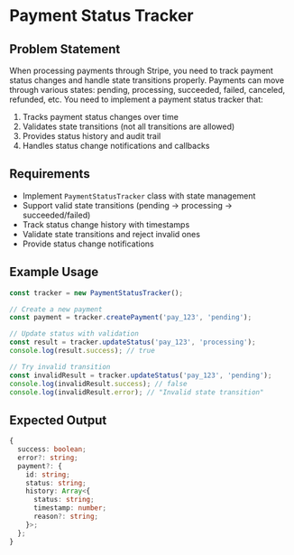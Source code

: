 # Payment Status Tracker

## Problem Statement

When processing payments through Stripe, you need to track payment status changes and handle state transitions properly. Payments can move through various states: pending, processing, succeeded, failed, canceled, refunded, etc. You need to implement a payment status tracker that:

1. Tracks payment status changes over time
2. Validates state transitions (not all transitions are allowed)
3. Provides status history and audit trail
4. Handles status change notifications and callbacks

## Requirements

- Implement `PaymentStatusTracker` class with state management
- Support valid state transitions (pending → processing → succeeded/failed)
- Track status change history with timestamps
- Validate state transitions and reject invalid ones
- Provide status change notifications

## Example Usage

```typescript
const tracker = new PaymentStatusTracker();

// Create a new payment
const payment = tracker.createPayment('pay_123', 'pending');

// Update status with validation
const result = tracker.updateStatus('pay_123', 'processing');
console.log(result.success); // true

// Try invalid transition
const invalidResult = tracker.updateStatus('pay_123', 'pending');
console.log(invalidResult.success); // false
console.log(invalidResult.error); // "Invalid state transition"
```

## Expected Output

```typescript
{
  success: boolean;
  error?: string;
  payment?: {
    id: string;
    status: string;
    history: Array<{
      status: string;
      timestamp: number;
      reason?: string;
    }>;
  };
}
```
